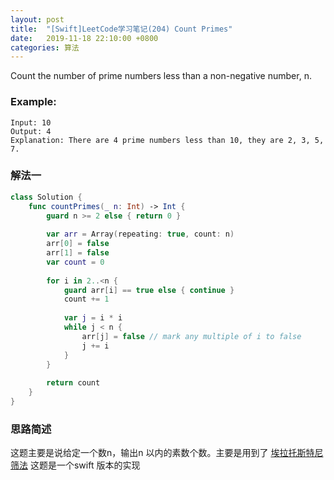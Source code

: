 ```yaml
---
layout: post
title:  "[Swift]LeetCode学习笔记(204) Count Primes"
date:   2019-11-18 22:10:00 +0800
categories: 算法
---
```


Count the number of prime numbers less than a non-negative number, n.

### Example:

```
Input: 10
Output: 4
Explanation: There are 4 prime numbers less than 10, they are 2, 3, 5, 7.
```

### 解法一

```swift
class Solution {
    func countPrimes(_ n: Int) -> Int {
        guard n >= 2 else { return 0 }
        
        var arr = Array(repeating: true, count: n)
        arr[0] = false
        arr[1] = false
        var count = 0
        
        for i in 2..<n {
            guard arr[i] == true else { continue }
            count += 1
            
            var j = i * i
            while j < n {
                arr[j] = false // mark any multiple of i to false
                j += i
            }
        }
        
        return count
    }
}
```

### 思路简述

这题主要是说给定一个数n，输出n 以内的素数个数。主要是用到了 [埃拉托斯特尼筛法](https://en.wikipedia.org/wiki/Sieve_of_Eratosthenes) 这题是一个swift 版本的实现
